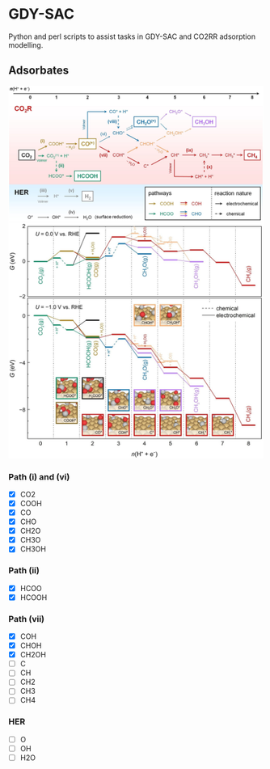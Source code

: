 # GDY-SAC

Python and perl scripts to assist tasks in GDY-SAC and CO2RR adsorption modelling.

## Adsorbates

![C1_path](figures/C1_path.jpg)
![adsorbates](figures/adsorbate.jpg)

### Path (i) and (vi)

- [x] CO2
- [x] COOH
- [x] CO
- [x] CHO
- [x] CH2O
- [x] CH3O
- [x] CH3OH

### Path (ii)

- [x] HCOO
- [x] HCOOH

### Path (vii)

- [x] COH
- [x] CHOH
- [x] CH2OH
- [ ] C
- [ ] CH
- [ ] CH2
- [ ] CH3
- [ ] CH4

### HER

- [ ] O
- [ ] OH
- [ ] H2O
